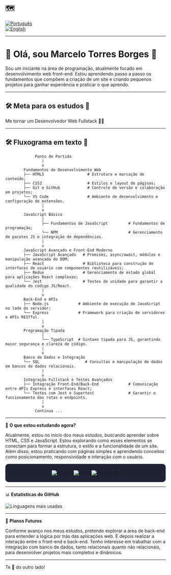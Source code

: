 ## 🗺
[![Português](https://img.shields.io/badge/-Português-green)](README.md)  
[![English](https://img.shields.io/badge/-English-blue)](README_en.md)

---

# 👋 Olá, sou Marcelo Torres Borges 🌌

Sou um iniciante na área de programação, atualmente focado em desenvolvimento web front-end. Estou aprendendo passo a passo os fundamentos que compõem a criação de um site e criando pequenos projetos para ganhar experiência e praticar o que aprendo.

---
## 🛠️ **Meta para os estudos** 🎯

Me tornar um Desenvolvedor Web Fullstack 👨‍💻

---
## 🛠️ Fluxograma em texto 🧱 

```
             Ponto de Partida
                |
                v
        Fundamentos do Desenvolvimento Web
        ├── HTML5                   # Estrutura e marcação de conteúdo;
        ├── CSS3                    # Estilos e layout de páginas;
        ├── Git e GitHub            # Controle de versão e colaboração em projetos;
        └── VS Code                 # Ambiente de desenvolvimento e configuração de extensões.
                |
                v
        JavaScript Básico
                |
                ├── Fundamentos de JavaScript         # Fundamentos de programação;
                └── NPM                               # Gerenciamento de pacotes JS e integração de dependências.
                |
                v
        JavaScript Avançado e Front-End Moderno
        ├── JavaScript Avançado   # Promises, async/await, módulos e manipulação avançada do DOM;
        ├── React                 # Biblioteca para construção de interfaces de usuário com componentes reutilizáveis;
        ├── Redux                 # Gerenciamento de estado global para aplicações React complexas;
        └── Jest                  # Testes de unidade para garantir a qualidade do código JS/React.
                |
                v
        Back-End e APIs
        ├── Node.js             # Ambiente de execução de JavaScript no lado do servidor;
        └── Express             # Framework para criação de servidores e APIs RESTful.
                |
                v
        Programação Tipada
                |
                └── TypeScript  # Sintaxe tipada para JS, garantindo maior segurança e clareza de código.
                |
                v
        Banco de Dados e Integração
        └── SQL                    # Consultas e manipulação de dados em bancos de dados relacionais.
                |
                v
        Integração Fullstack e Testes Avançados
        ├── Integração Front-End/Back-End             # Comunicação entre APIs Express e interfaces React;
        └── Testes com Jest e Supertest               # Garantir o funcionamento das rotas e endpoints.
                |
                v
             Continua ...
  ```         
---

🌱 **O que estou estudando agora?** 

 Atualmente, estou no início dos meus estudos, buscando aprender sobre HTML, CSS e JavaScript. Estou explorando como esses elementos se conectam para formar a estrutura, o estilo e a funcionalidade de um site. Além disso, estou praticando com páginas simples e aprendendo conceitos como posicionamento, responsividade e interação com o usuário.

<div align="center" style="background-color:#1f2335; padding:20px; border-radius:10px;">
  <img src="https://img.shields.io/badge/-HTML5-ff9e64?style=for-the-badge&logo=html5&logoColor=ffffff" alt="HTML5" />
  <img src="https://img.shields.io/badge/-CSS3-7aa2f7?style=for-the-badge&logo=css3&logoColor=ffffff" alt="CSS3" />
  <img src="https://img.shields.io/badge/-JavaScript-F7DF1E?style=for-the-badge&logo=javascript&logoColor=ffffff" alt="JavaScript" />
</div>
 
---

 📊 **Estatísticas do GitHub**

![Linguagens mais usadas](https://github-readme-stats.vercel.app/api/top-langs/?username=MarceloTB-FeWd&layout=compact&theme=tokyonight&custom_title=Tecnologias)

---

🎯 **Planos Futuros**  

Conforme avanço nos meus estudos, pretendo explorar a área de back-end para entender a lógica por trás das aplicações web. E depois realizar a interação entre o front-end e back-end. Tenho interesse em trabalhar com a integração com banco de dados, tanto relacionais quanto não relacionais, para desenvolver projetos mais completos e dinâmicos.

---

Te 👀 do outro lado!
